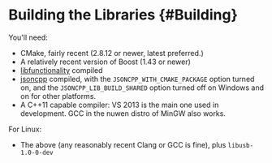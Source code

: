 # Building the Libraries {#Building}

You'll need:

- CMake, fairly recent (2.8.12 or newer, latest preferred.)
- A relatively recent version of Boost (1.43 or newer)
- [libfunctionality][] compiled
- [jsoncpp][] compiled, with the `JSONCPP_WITH_CMAKE_PACKAGE` option turned on, and the `JSONCPP_LIB_BUILD_SHARED` option turned off on Windows and on for other platforms.
- A C++11 capable compiler: VS 2013 is the main one used in development. GCC in the nuwen distro of MinGW also works.

For Linux:

- The above (any reasonably recent Clang or GCC is fine), plus `libusb-1.0-0-dev`

[libfunctionality]:https://github.com/sensics/libfunctionality
[jsoncpp]:https://github.com/sensics/jsoncpp